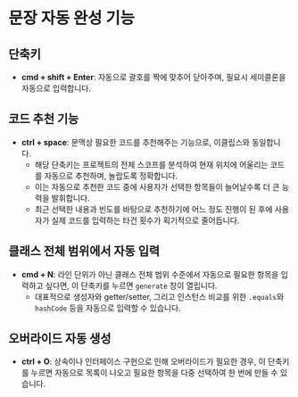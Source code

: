 # 문장 자동 완성 기능

## 단축키
- **cmd + shift + Enter**: 자동으로 괄호를 짝에 맞추어 닫아주며, 필요시 세미콜론을 자동으로 입력합니다.

## 코드 추천 기능
- **ctrl + space**: 문맥상 필요한 코드를 추천해주는 기능으로, 이클립스와 동일합니다.
    - 해당 단축키는 프로젝트의 전체 스코프를 분석하여 현재 위치에 어울리는 코드를 자동으로 추천하며, 놀랍도록 정확합니다.
    - 이는 자동으로 추천한 코드 중에 사용자가 선택한 항목들이 늘어날수록 더 큰 능력을 발휘합니다.
    - 최근 선택한 내용과 빈도를 바탕으로 추천하기에 어느 정도 진행이 된 후에 사용자가 실제 코드를 입력하는 타건 횟수가 획기적으로 줄어듭니다.

## 클래스 전체 범위에서 자동 입력
- **cmd + N**: 라인 단위가 아닌 클래스 전체 범위 수준에서 자동으로 필요한 항목을 입력하고 싶다면, 이 단축키를 누르면 `generate` 창이 열립니다.
    - 대표적으로 생성자와 getter/setter, 그리고 인스턴스 비교를 위한 `.equals`와 `hashCode` 등을 자동으로 입력할 수 있습니다.

## 오버라이드 자동 생성
- **ctrl + O**: 상속이나 인터페이스 구현으로 인해 오버라이드가 필요한 경우, 이 단축키를 누르면 자동으로 목록이 나오고 필요한 항목을 다중 선택하여 한 번에 만들 수 있습니다.
